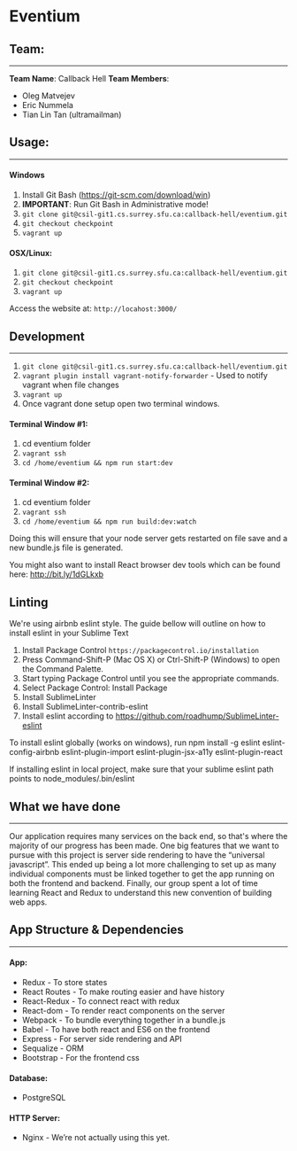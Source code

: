 # Eventium


## Team:
---
**Team Name**: 
Callback Hell
**Team Members**:
- Oleg Matvejev
- Eric Nummela
- Tian Lin Tan (ultramailman)

## Usage:
---
#### Windows
1. Install Git Bash (https://git-scm.com/download/win)
2. **IMPORTANT**: Run Git Bash in Administrative mode!
3. `git clone git@csil-git1.cs.surrey.sfu.ca:callback-hell/eventium.git`
4. `git checkout checkpoint`
5. `vagrant up`
 
#### OSX/Linux:
1. `git clone git@csil-git1.cs.surrey.sfu.ca:callback-hell/eventium.git`
2. `git checkout checkpoint`
3. `vagrant up`

Access the website at: `http://locahost:3000/`

## Development
---
1. `git clone git@csil-git1.cs.surrey.sfu.ca:callback-hell/eventium.git`
2. `vagrant plugin install vagrant-notify-forwarder` - Used to notify vagrant when file changes
3. `vagrant up`
4. Once vagrant done setup open two terminal windows.

#### Terminal Window #1:
1. cd eventium folder
2. `vagrant ssh`
3. `cd /home/eventium && npm run start:dev`

#### Terminal Window #2:
1. cd eventium folder
2. `vagrant ssh`
3. `cd /home/eventium && npm run build:dev:watch`

Doing this will ensure that your node server gets restarted on file save and a new bundle.js file is generated.

You might also want to install React browser dev tools which can be found here: http://bit.ly/1dGLkxb

## Linting
We're using airbnb eslint style. The guide bellow will outline on how to install eslint in your Sublime Text

1. Install Package Control `https://packagecontrol.io/installation`
2. Press Command-Shift-P (Mac OS X) or Ctrl-Shift-P (Windows) to open the Command Palette.
3. Start typing Package Control until you see the appropriate commands.
4. Select Package Control: Install Package
5. Install SublimeLinter
6. Install SublimeLinter-contrib-eslint
7. Install eslint according to https://github.com/roadhump/SublimeLinter-eslint

To install eslint globally (works on windows), run npm install -g eslint eslint-config-airbnb eslint-plugin-import eslint-plugin-jsx-a11y eslint-plugin-react

If installing eslint in local project, make sure that your sublime eslint path points to node_modules/.bin/eslint


## What we have done
---
Our application requires many services on the back end, so that's where the majority of our progress has been made. One big features that we want to pursue with this project is server side rendering to have the “universal javascript”. This ended up being a lot more challenging to set up as many individual components must be linked together to get the app running on both the frontend and backend. Finally, our group spent a lot of time learning React and Redux to understand this new convention of building web apps.


## App Structure & Dependencies
---
#### App:
* Redux - To store states
* React Routes - To make routing easier and have history
* React-Redux - To connect react with redux
* React-dom - To render react components on the server
* Webpack - To bundle everything together in a bundle.js
* Babel - To have both react and ES6 on the frontend
* Express - For server side rendering and API
* Sequalize - ORM
* Bootstrap - For the frontend css

#### Database:
* PostgreSQL

#### HTTP Server:
* Nginx - We’re not actually using this yet.


